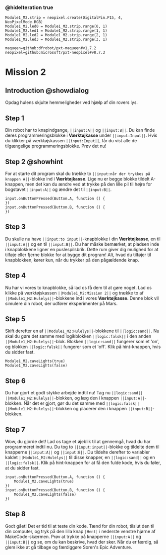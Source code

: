 ### @hideIteration true

```customts
Module1_M2.strip = neopixel.create(DigitalPin.P15, 4, NeoPixelMode.RGB)
Module1_M2.led0 = Module1_M2.strip.range(0, 1)
Module1_M2.led1 = Module1_M2.strip.range(1, 1)
Module1_M2.led2 = Module1_M2.strip.range(2, 1)
Module1_M2.led3 = Module1_M2.strip.range(3, 1)
```

```package
maqueen=github:dfrobot/pxt-maqueen#v1.7.2
neopixel=github:microsoft/pxt-neopixel#v0.7.3
```

# Mission 2

## Introduction @showdialog

Opdag hulens skjulte hemmeligheder ved hjælp af din rovers lys.

## Step 1

Din robot har to knapindgange, ``||input:A||`` og ``||input:B||``. Du kan finde deres programmeringsblokke i **Værktøjkasse** under ``||input:Input||``. Hvis du klikker på værktøjskassen ``||input:Input||``, får du vist alle de tilgængelige programmeringsblokke. Prøv det nu!

## Step 2 @showhint

For at starte dit program skal du trække to ``||input:når der trykkes på knappen A||``-blokke ind i **Værktøjkasse**. Lige nu er begge blokke tildelt A-knappen, men det kan du ændre ved at trykke på den lille pil til højre for bogstavet ``||input:A||`` og ændre det til ``||input:B||``. 

```blocks
input.onButtonPressed(Button.A, function () {
})
input.onButtonPressed(Button.B, function () {
})
```

## Step 3

Du skulle nu have ``||input:to input||``-knapblokke i din **Værktøjkasse**, en til ``||input:A||`` og en til ``||input:B||``. Du har måske bemærket, at pladsen inde i knapblokkene ligner en puslespilsbrik. Dette rum giver dig mulighed for at tilføje eller fjerne blokke for at bygge dit program! Alt, hvad du tilføjer til knapblokken, kører kun, når du trykker på den pågældende knap. 

## Step 4

Nu har vi vores to knapblokke, så lad os få dem til at gøre noget. Lad os klikke på værktøjskassen ``||Module1_M2:Mission 2||`` og trække to af ``||Module1_M2:Hulelys||``-blokkene ind i vores **Værktøjkasse**. Denne blok vil simulere din robot, der udfører eksperimenter på Mars. 

## Step 5

Skift derefter en af ``||Module1_M2:Hulelys||``-blokkene til ``||logic:sand||``. Nu skal du gøre det samme med logikblokken ``||logic:falsk||`` i den anden ``||Module1_M2:Hulelys||``-blok. Blokken ``||logic:sand||`` fungerer som et 'on', og blokken ``||logic:falsk||`` fungerer som et 'off'. Klik på hint-knappen, hvis du sidder fast.

```blocks
Module1_M2.caveLights(true)
Module1_M2.caveLights(false)
```

## Step 6

Du har gjort et godt stykke arbejde indtil nu! Tag nu ``||logic:sand||`` ``||Module1_M2:Hulelys||``-blokken, og læg den i knappen ``||input:A||``-blokken. Når det er gjort, gør du det samme med ``||logic:falsk||`` ``||Module1_M2:Hulelys||``-blokken og placerer den i knappen ``||input:B||``-blokken. 

## Step 7

Wow, du gjorde det! Lad os tage et øjeblik til at gennemgå, hvad du har programmeret indtil nu. Du tog to ``||input:input||``-blokke og tildelte dem til knapperne ``||input:A||`` og ``||input:B||``. Du tildelte derefter to variabler kaldet ``||Module1_M2:Hulelys||`` til disse knapper, en ``||logic:sand||`` og en ``||logic:falsk||``. Klik på hint-knappen for at få den fulde kode, hvis du føler, at du sidder fast.

```blocks
input.onButtonPressed(Button.A, function () {
    Module1_M2.caveLights(true)
})
input.onButtonPressed(Button.B, function () {
    Module1_M2.caveLights(false)
})
```

## Step 8

Godt gået! Det er tid til at teste din kode. Tænd for din robot, tilslut den til din computer, og tryk på den lilla knap ``|Hent|`` i nederste venstre hjørne af MakeCode-skærmen. Prøv at trykke på knapperne ``||input:A||`` og ``||input:B||`` og se, om du kan beskrive, hvad der sker. Når du er færdig, så glem ikke at gå tilbage og færdiggøre Soren's Epic Adventure.